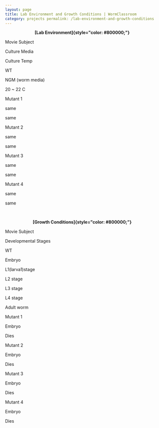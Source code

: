 ```yaml
---
layout: page
title: Lab Environment and Growth Conditions | WormClassroom
category: projects permalink: /lab-environment-and-growth-conditions
---
```

<div>

<div style="text-align: center;">

**[Lab Environment]{style="color: #800000;"}**

</div>

<div>

Movie Subject

</div>

<div>

Culture Media

</div>

<div>

Culture Temp

</div>

<div>

WT

</div>

<div>

NGM (worm media)

</div>

<div>

20 \~ 22 C

</div>

<div>

Mutant 1

</div>

<div>

same

</div>

<div>

same

</div>

<div>

Mutant 2

</div>

<div>

same

</div>

<div>

same

</div>

<div>

Mutant 3

</div>

<div>

same

</div>

<div>

same

</div>

<div>

Mutant 4

</div>

<div>

same

</div>

<div>

same

</div>

</div>

 

<div style="text-align: center;">

**[Growth Conditions]{style="color: #800000;"}**

</div>

<div>

Movie Subject

</div>

<div>

Developmental Stages

</div>

<div>

WT

</div>

<div>

Embryo

</div>

<div>

L1(larva1)stage

</div>

<div>

L2 stage

</div>

<div>

L3 stage

</div>

<div>

L4 stage

</div>

<div>

Adult worm

</div>

<div>

Mutant 1

</div>

<div>

Embryo

</div>

<div>

Dies

</div>

<div>

Mutant 2

</div>

<div>

Embryo

</div>

<div>

Dies

</div>

<div>

Mutant 3

</div>

<div>

Embryo

</div>

<div>

Dies

</div>

<div>

Mutant 4

</div>

<div>

Embryo

</div>

<div>

Dies

</div>

